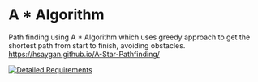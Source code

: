 # A * Algorithm
Path finding using A * Algorithm  which uses greedy approach to get the shortest
path from start to finish, avoiding obstacles.
https://hsaygan.github.io/A-Star-Pathfinding/

[![Detailed Requirements](https://cdn.rawgit.com/hsaygan/A-Star-Pathfinding/b5431a48/Screenshot.png)](https://github.com/hsaygan/A-Star-Pathfinding/README.md)
